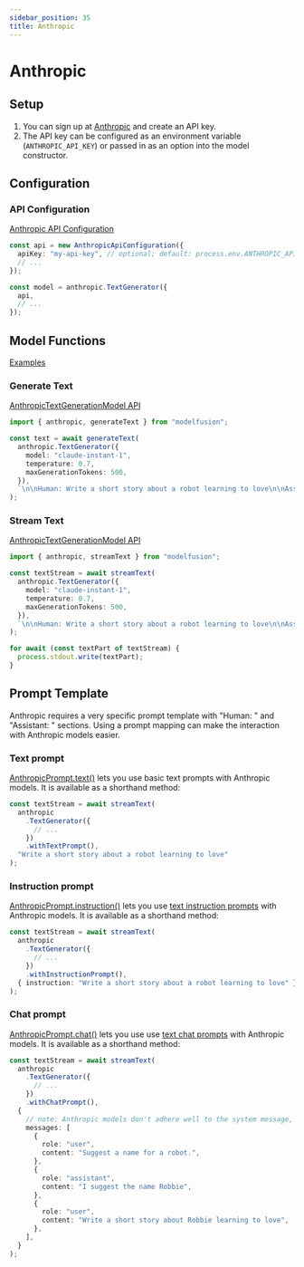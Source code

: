 ```yaml
---
sidebar_position: 35
title: Anthropic
---
```


# Anthropic

## Setup

1. You can sign up at [Anthropic](https://www.anthropic.com/) and create an API key.
1. The API key can be configured as an environment variable (`ANTHROPIC_API_KEY`) or passed in as an option into the model constructor.

## Configuration

### API Configuration

[Anthropic API Configuration](/api/classes/AnthropicApiConfiguration)

```ts
const api = new AnthropicApiConfiguration({
  apiKey: "my-api-key", // optional; default: process.env.ANTHROPIC_API_KEY
  // ...
});

const model = anthropic.TextGenerator({
  api,
  // ...
});
```

## Model Functions

[Examples](https://github.com/lgrammel/modelfusion/tree/main/examples/basic/src/model-provider/anthropic)

### Generate Text

[AnthropicTextGenerationModel API](/api/classes/AnthropicTextGenerationModel)

```ts
import { anthropic, generateText } from "modelfusion";

const text = await generateText(
  anthropic.TextGenerator({
    model: "claude-instant-1",
    temperature: 0.7,
    maxGenerationTokens: 500,
  }),
  `\n\nHuman: Write a short story about a robot learning to love\n\nAssistant: `
);
```

### Stream Text

[AnthropicTextGenerationModel API](/api/classes/AnthropicTextGenerationModel)

```ts
import { anthropic, streamText } from "modelfusion";

const textStream = await streamText(
  anthropic.TextGenerator({
    model: "claude-instant-1",
    temperature: 0.7,
    maxGenerationTokens: 500,
  }),
  `\n\nHuman: Write a short story about a robot learning to love\n\nAssistant: `
);

for await (const textPart of textStream) {
  process.stdout.write(textPart);
}
```

## Prompt Template

Anthropic requires a very specific prompt template with "Human: " and "Assistant: " sections.
Using a prompt mapping can make the interaction with Anthropic models easier.

### Text prompt

[AnthropicPrompt.text()](/api/namespaces/AnthropicPrompt) lets you use basic text prompts with Anthropic models. It is available as a shorthand method:

```ts
const textStream = await streamText(
  anthropic
    .TextGenerator({
      // ...
    })
    .withTextPrompt(),
  "Write a short story about a robot learning to love"
);
```

### Instruction prompt

[AnthropicPrompt.instruction()](/api/namespaces/AnthropicPrompt) lets you use [text instruction prompts](/api/interfaces/TextInstructionPrompt) with Anthropic models. It is available as a shorthand method:

```ts
const textStream = await streamText(
  anthropic
    .TextGenerator({
      // ...
    })
    .withInstructionPrompt(),
  { instruction: "Write a short story about a robot learning to love" }
);
```

### Chat prompt

[AnthropicPrompt.chat()](/api/namespaces/AnthropicPrompt) lets you use use [text chat prompts](/api/interfaces/TextChatPrompt) with Anthropic models. It is available as a shorthand method:

```ts
const textStream = await streamText(
  anthropic
    .TextGenerator({
      // ...
    })
    .withChatPrompt(),
  {
    // note: Anthropic models don't adhere well to the system message, we leave it out
    messages: [
      {
        role: "user",
        content: "Suggest a name for a robot.",
      },
      {
        role: "assistant",
        content: "I suggest the name Robbie",
      },
      {
        role: "user",
        content: "Write a short story about Robbie learning to love",
      },
    ],
  }
);
```
